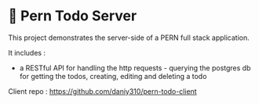 # 🤖  Pern Todo Server

This project demonstrates the server-side of a PERN full stack application.

It includes :
 - a RESTful API for handling the http requests - querying the postgres db for getting the todos, creating, editing and deleting a todo
 

Client repo : https://github.com/daniy310/pern-todo-client
